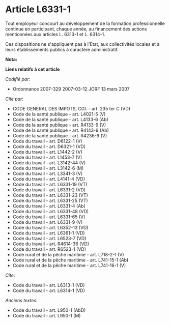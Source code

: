 # Article L6331-1

Tout employeur concourt au développement de la formation professionnelle continue en participant, chaque année, au
financement des actions mentionnées aux articles L. 6313-1 et L. 6314-1.

Ces dispositions ne s'appliquent pas à l'Etat, aux collectivités locales et à leurs établissements publics à caractère
administratif.

**Nota:**



**Liens relatifs à cet article**

_Codifié par_:

  - Ordonnance 2007-329 2007-03-12 JORF 13 mars 2007

_Cité par_:

  - CODE GENERAL DES IMPOTS, CGI. - art. 235 ter C (VD)
  - Code de la santé publique - art. L4021-5 (V)
  - Code de la santé publique - art. L4133-6 (Ab)
  - Code de la santé publique - art. R4133-9 (V)
  - Code de la santé publique - art. R4143-9 (Ab)
  - Code de la santé publique - art. R4236-9 (V)
  - Code du travail - art. D6122-1 (V)
  - Code du travail - art. D6321-1 (VD)
  - Code du travail - art. L1442-2 (V)
  - Code du travail - art. L1453-7 (V)
  - Code du travail - art. L3142-44 (V)
  - Code du travail - art. L3142-6 (M)
  - Code du travail - art. L3341-3 (V)
  - Code du travail - art. L4141-4 (VD)
  - Code du travail - art. L6331-19 (VT)
  - Code du travail - art. L6331-2 (VD)
  - Code du travail - art. L6331-23 (VT)
  - Code du travail - art. L6331-25 (VT)
  - Code du travail - art. L6331-4 (Ab)
  - Code du travail - art. L6331-48 (VD)
  - Code du travail - art. L6331-65 (V)
  - Code du travail - art. L6331-9 (V)
  - Code du travail - art. L6352-13 (VD)
  - Code du travail - art. L6361-1 (VD)
  - Code du travail - art. L6523-7 (VD)
  - Code du travail - art. R4614-36 (VD)
  - Code du travail - art. R6523-1 (VD)
  - Code rural et de la pêche maritime - art. L718-2-1 (V)
  - Code rural et de la pêche maritime - art. L741-15-1 (Ab)
  - Code rural et de la pêche maritime - art. L741-16-1 (V)

_Cite_:

  - Code du travail - art. L6313-1 (VD)
  - Code du travail - art. L6314-1 (VD)

_Anciens textes_:

  - Code du travail - art. L950-1 (AbD)
  - Code du travail - art. L950-1 (M)
